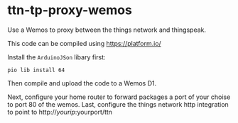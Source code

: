 # ttn-tp-proxy-wemos
Use a Wemos to proxy between the things network and thingspeak. 

This code can be compiled using https://platform.io/

Install the `ArduinoJSon` libary first:

```
pio lib install 64
```

Then compile and upload the code to a Wemos D1. 

Next, configure your home router to forward packages a port of your choise to port 80 of the wemos. Last, configure the things network http integration to point to http://$yourip:$yourport/ttn
